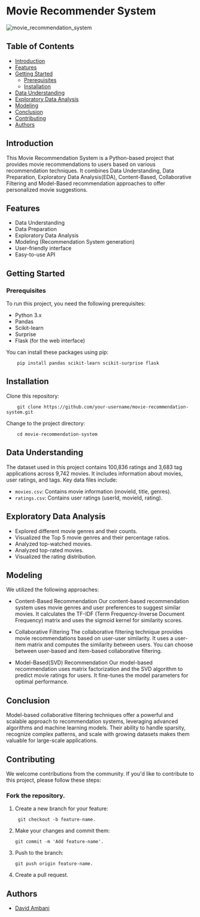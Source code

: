 # Movie Recommender System

![movie_recommendation_system](https://github.com/aminahagi/Recommendation-System/assets/117739559/8f1bc681-ce60-4ad7-9943-1d13abf42f7e)

## Table of Contents

- [Introduction](#introduction)
- [Features](#features)
- [Getting Started](#getting-started)
  - [Prerequisites](#prerequisites)
  - [Installation](#installation)
- [Data Understanding](#data-understanding)
- [Exploratory Data Analysis](#exploratory-data-analysis)
- [Modeling](#modeling)
- [Conclusion](#conclusion)
- [Contributing](#contributing)
- [Authors](#authors)

## Introduction

This Movie Recommendation System is a Python-based project that provides movie recommendations to users based on various recommendation techniques. It combines Data Understanding, Data Preparation, Exploratory Data Analysis(EDA), Content-Based, Collaborative Filtering and Model-Based recommendation approaches to offer personalized movie suggestions.

## Features

- Data Understanding
- Data Preparation
- Exploratory Data Analysis
- Modeling (Recommendation System generation)
- User-friendly interface
- Easy-to-use API



## Getting Started

### Prerequisites

To run this project, you need the following prerequisites:

- Python 3.x
- Pandas
- Scikit-learn
- Surprise
- Flask (for the web interface)

You can install these packages using pip:

        pip install pandas scikit-learn scikit-surprise flask

## Installation
Clone this repository:

        git clone https://github.com/your-username/movie-recommendation-system.git

Change to the project directory:

        cd movie-recommendation-system


## Data Understanding
The dataset used in this project contains 100,836 ratings and 3,683 tag applications across 9,742 movies. It includes information about movies, user ratings, and tags. Key data files include:
- `movies.csv`: Contains movie information (movieId, title, genres).
- `ratings.csv`: Contains user ratings (userId, movieId, rating).

## Exploratory Data Analysis
- Explored different movie genres and their counts.
- Visualized the Top 5 movie genres and their percentage ratios.
- Analyzed top-watched movies.
- Analyzed top-rated movies.
- Visualized the rating distribution.

## Modeling
We utilized the following approaches: 
- Content-Based Recommendation
Our content-based recommendation system uses movie genres and user preferences to suggest similar movies. It calculates the TF-IDF (Term Frequency-Inverse Document Frequency) matrix and uses the sigmoid kernel for similarity scores.

- Collaborative Filtering
The collaborative filtering technique provides movie recommendations based on user-user similarity. It uses a user-item matrix and computes the similarity between users. You can choose between user-based and item-based collaborative filtering.

- Model-Based(SVD) Recommendation
Our model-based recommendation uses matrix factorization and the SVD algorithm to predict movie ratings for users. It fine-tunes the model parameters for optimal performance.

## Conclusion
Model-based collaborative filtering techniques offer a powerful and scalable approach to recommendation systems, leveraging advanced algorithms and machine learning models. Their ability to handle sparsity, recognize complex patterns, and scale with growing datasets makes them valuable for large-scale applications.

## Contributing
We welcome contributions from the community. If you'd like to contribute to this project, please follow these steps:

### Fork the repository.
1. Create a new branch for your feature:

        git checkout -b feature-name.
   
2. Make your changes and commit them:
 
       git commit -m 'Add feature-name'.
3. Push to the branch:
  
       git push origin feature-name.
   
4. Create a pull request.

## Authors

- [David Ambani](https://github.com/bulemi2)


